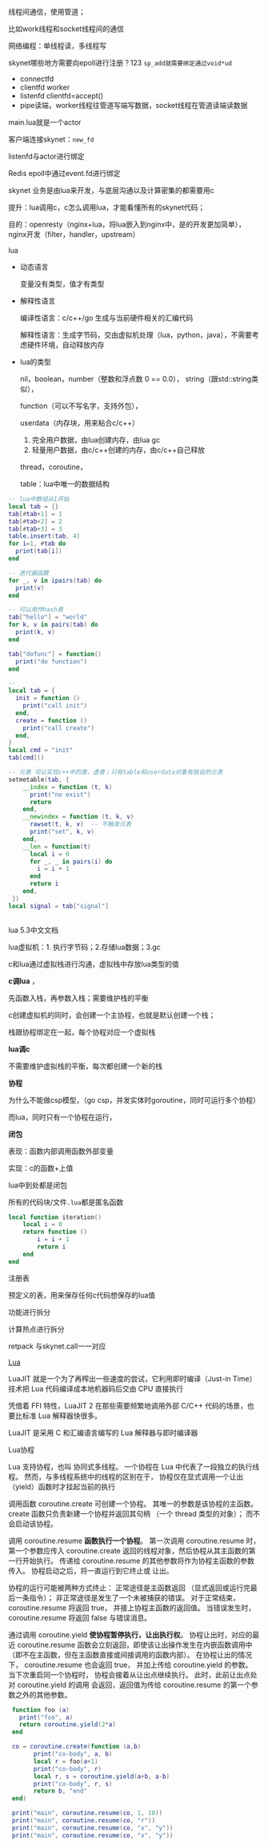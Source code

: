 线程间通信，使用管道；

比如work线程和socket线程间的通信

网络编程：单线程读，多线程写

skynet哪些地方需要向epoll进行注册？123 `sp_add就需要绑定通过void*ud`

- connectfd
- clientfd worker
- listenfd clientfd=accept()
- pipe读端，worker线程往管道写端写数据，socket线程在管道读端读数据

main.lua就是一个actor

客户端连接skynet：`new_fd`

listenfd与actor进行绑定



Redis epoll中通过event.fd进行绑定





skynet 业务是由lua来开发，与底层沟通以及计算密集的都需要用c

提升：lua调用c，c怎么调用lua，才能看懂所有的skynet代码；

目的：openresty（nginx+lua，将lua嵌入到nginx中，是的开发更加简单），nginx开发（filter，handler，upstream）



lua

- 动态语言

  变量没有类型，值才有类型

- 解释性语言

  编译性语言：c/c++/go 生成与当前硬件相关的汇编代码

  解释性语言：生成字节码，交由虚拟机处理（lua，python，java），不需要考虑硬件环境，自动释放内存

- lua的类型

  nil，boolean，number（整数和浮点数 0 == 0.0）， string（跟std::string类似），

  function（可以不写名字，支持外包），

  userdata（内存块，用来粘合c/c++）

  	1. 完全用户数据，由lua创建内存，由lua gc
  	2. 轻量用户数据，由c/c++创建的内存，由c/c++自己释放

  thread，coroutine，

  table：lua中唯一的数据结构

```lua
-- lua中数组从1开始
local tab = {}
tab[#tab+1] = 1
tab[#tab+2] = 2
tab[#tab+3] = 3
table.insert(tab, 4)
for i=1, #tab do
  print(tab[i])
end

-- 迭代器函数
for _, v in ipairs(tab) do
  print(v)
end

-- 可以用作hash表
tab["hello"] = "world"
for k, v in pairs(tab) do
  print(k, v)
end

tab["dofunc"] = function()
  print("do function")
end

-- 
local tab = {
  init = function ()
    print("call init")
  end,
  create = function ()
    print("call create")
  end,
}
local cmd = "init"
tab[cmd]()

-- 元表 可以实现c++中的类，虚表；只有table和userdata对象有独自的元表
setmetable(tab, {
    __index = function (t, k)
      print("no exist")
      return
    end,
    __newindex = function (t, k, v)
      rawset(t, k, v)  -- 不触发元表
      print("set", k, v)
    end,
    __len = function(t)
      local i = 0
      for _, _ in pairs(i) do
        i = i + 1
      end
      return i
    end,
 })
local signal = tab["signal"]
  
```

lua 5.3中文文档



lua虚拟机：1. 执行字节码；2.存储lua数据；3.gc

c和lua通过虚拟栈进行沟通，虚拟栈中存放lua类型的值



**c调lua** ，

先函数入栈，再参数入栈；需要维护栈的平衡

c创建虚拟机的同时，会创建一个主协程，也就是默认创建一个栈；

栈跟协程绑定在一起，每个协程对应一个虚拟栈



**lua调c**

不需要维护虚拟栈的平衡，每次都创建一个新的栈



**协程**

为什么不能做csp模型，（go csp，并发实体时goroutine，同时可运行多个协程）

而lua，同时只有一个协程在运行，



**闭包**

表现：函数内部调用函数外部变量

实现：c的函数+上值

lua中到处都是闭包

所有的代码块/文件`.lua`都是匿名函数

```lua
local function iteration()
    local i = 0
    return function ()
        i = i + 1
        return i
    end
end


```



注册表

预定义的表，用来保存任何c代码想保存的lua值



功能进行拆分

计算热点进行拆分

retpack 与skynet.call一一对应





[Lua](https://moonbingbing.gitbooks.io/openresty-best-practices/content/lua/brief.html)

LuaJIT 就是一个为了再榨出一些速度的尝试，它利用即时编译（Just-in Time）技术把 Lua 代码编译成本地机器码后交由 CPU 直接执行

凭借着 FFI 特性，LuaJIT 2 在那些需要频繁地调用外部 C/C++ 代码的场景，也要比标准 Lua 解释器快很多。

LuaJIT 是采用 C 和汇编语言编写的 Lua 解释器与即时编译器



Lua协程

Lua 支持协程，也叫 协同式多线程。 一个协程在 Lua 中代表了一段独立的执行线程。 然而，与多线程系统中的线程的区别在于， 协程仅在显式调用一个让出（yield）函数时才挂起当前的执行

调用函数 coroutine.create 可创建一个协程。 其唯一的参数是该协程的主函数。 create 函数只负责新建一个协程并返回其句柄 （一个 thread 类型的对象）； 而不会启动该协程。

调用 coroutine.resume **函数执行一个协程**。 第一次调用 coroutine.resume 时，第一个参数应传入 coroutine.create 返回的线程对象，然后协程从其主函数的第一行开始执行。 传递给 coroutine.resume 的其他参数将作为协程主函数的参数传入。 协程启动之后，将一直运行到它终止或 让出。

协程的运行可能被两种方式终止： 正常途径是主函数返回 （显式返回或运行完最后一条指令）； 非正常途径是发生了一个未被捕获的错误。 对于正常结束， coroutine.resume 将返回 true， 并接上协程主函数的返回值。 当错误发生时， coroutine.resume 将返回 false 与错误消息。

通过调用 coroutine.yield **使协程暂停执行，让出执行权**。 协程让出时，对应的最近 coroutine.resume 函数会立刻返回，即使该让出操作发生在内嵌函数调用中 （即不在主函数，但在主函数直接或间接调用的函数内部）。 在协程让出的情况下， coroutine.resume 也会返回 true， 并加上传给 coroutine.yield 的参数。 当下次重启同一个协程时， 协程会接着从让出点继续执行。 此时，此前让出点处对 coroutine.yield 的调用 会返回，返回值为传给 coroutine.resume 的第一个参数之外的其他参数。

```lua
 function foo (a)
   print("foo", a)
   return coroutine.yield(2*a)
 end

 co = coroutine.create(function (a,b)
       print("co-body", a, b)
       local r = foo(a+1)
       print("co-body", r)
       local r, s = coroutine.yield(a+b, a-b)
       print("co-body", r, s)
       return b, "end"
 end)

 print("main", coroutine.resume(co, 1, 10))
 print("main", coroutine.resume(co, "r"))
 print("main", coroutine.resume(co, "x", "y"))
 print("main", coroutine.resume(co, "x", "y"))
```

























